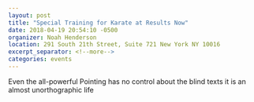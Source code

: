 ```yaml
---
layout: post
title: "Special Training for Karate at Results Now"
date: 2018-04-19 20:54:10 -0500
organizer: Noah Henderson
location: 291 South 21th Street, Suite 721 New York NY 10016
excerpt_separator: <!--more-->
categories: events
---
```

<!--more-->
Even the all-powerful Pointing has no control about the blind texts it is an almost unorthographic life